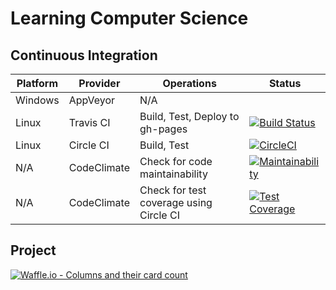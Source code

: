 # Learning Computer Science

## Continuous Integration

| Platform | Provider | Operations | Status |
|----------|----------|------------|--------|
| Windows | AppVeyor | N/A |
| Linux | Travis CI | Build, Test, Deploy to gh-pages | [![Build Status](https://travis-ci.org/manastalukdar/learning_computer-science.svg?branch=master)](https://travis-ci.org/manastalukdar/learning_computer-science) |
| Linux | Circle CI | Build, Test | [![CircleCI](https://circleci.com/gh/manastalukdar/learning_computer-science/tree/master.svg?style=svg)](https://circleci.com/gh/manastalukdar/learning_computer-science/tree/master) |
| N/A | CodeClimate | Check for code maintainability | [![Maintainability](https://api.codeclimate.com/v1/badges/2ece575493d263e8b83c/maintainability)](https://codeclimate.com/github/manastalukdar/learning_computer-science/maintainability) |
| N/A | CodeClimate | Check for test coverage using Circle CI | [![Test Coverage](https://api.codeclimate.com/v1/badges/2ece575493d263e8b83c/test_coverage)](https://codeclimate.com/github/manastalukdar/learning_computer-science/test_coverage) |

## Project

[![Waffle.io - Columns and their card count](https://badge.waffle.io/manastalukdar/learning_computer-science.svg?columns=all)](https://waffle.io/manastalukdar/learning_computer-science)
